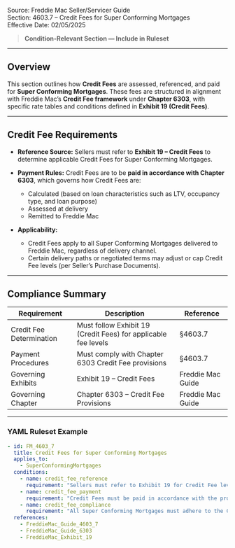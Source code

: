 Source: Freddie Mac Seller/Servicer Guide  
Section: 4603.7 – Credit Fees for Super Conforming Mortgages  
Effective Date: 02/05/2025  

> **Condition-Relevant Section — Include in Ruleset**

---

## Overview  

This section outlines how **Credit Fees** are assessed, referenced, and paid for **Super Conforming Mortgages**. These fees are structured in alignment with Freddie Mac’s **Credit Fee framework** under **Chapter 6303**, with specific rate tables and conditions defined in **Exhibit 19 (Credit Fees)**.  

---

## Credit Fee Requirements  

- **Reference Source:** Sellers must refer to **Exhibit 19 – Credit Fees** to determine applicable Credit Fees for Super Conforming Mortgages.  
- **Payment Rules:** Credit Fees are to be **paid in accordance with Chapter 6303**, which governs how Credit Fees are:  
  - Calculated (based on loan characteristics such as LTV, occupancy type, and loan purpose)  
  - Assessed at delivery  
  - Remitted to Freddie Mac  

- **Applicability:**  
  - Credit Fees apply to all Super Conforming Mortgages delivered to Freddie Mac, regardless of delivery channel.  
  - Certain delivery paths or negotiated terms may adjust or cap Credit Fee levels (per Seller’s Purchase Documents).  

---

## Compliance Summary  

| Requirement | Description | Reference |
|--------------|-------------|------------|
| Credit Fee Determination | Must follow Exhibit 19 (Credit Fees) for applicable fee levels | §4603.7 |
| Payment Procedures | Must comply with Chapter 6303 Credit Fee provisions | §4603.7 |
| Governing Exhibits | Exhibit 19 – Credit Fees | Freddie Mac Guide |
| Governing Chapter | Chapter 6303 – Credit Fee Provisions | Freddie Mac Guide |

---

### YAML Ruleset Example  

```yaml
- id: FM_4603_7
  title: Credit Fees for Super Conforming Mortgages
  applies_to:
    - SuperConformingMortgages
  conditions:
    - name: credit_fee_reference
      requirement: "Sellers must refer to Exhibit 19 for Credit Fee levels applicable to Super Conforming Mortgages."
    - name: credit_fee_payment
      requirement: "Credit Fees must be paid in accordance with the procedures described in Chapter 6303."
    - name: credit_fee_compliance
      requirement: "All Super Conforming Mortgages must adhere to the Credit Fee framework set forth in Chapter 6303 and Exhibit 19."
  references:
    - FreddieMac_Guide_4603_7
    - FreddieMac_Guide_6303
    - FreddieMac_Exhibit_19

